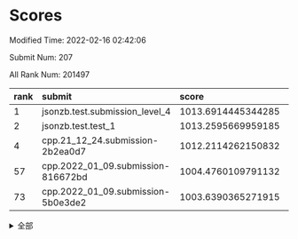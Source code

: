 # Scores

Modified Time: 2022-02-16 02:42:06

Submit Num: 207

All Rank Num: 201497

| rank |               submit               |       score        |       sigma        | pk_num |
| :--- | :--------------------------------- | :----------------- | :----------------- | :----- |
| 1    | jsonzb.test.submission_level_4     | 1013.6914445344285 | 0.8274170581037068 | 3896   |
| 2    | jsonzb.test.test_1                 | 1013.2595669959185 | 0.8258121477296405 | 3886   |
| 4    | cpp.21_12_24.submission-2b2ea0d7   | 1012.2114262150832 | 0.7836061979183055 | 3895   |
| 57   | cpp.2022_01_09.submission-816672bd | 1004.4760109791132 | 0.7121478141265243 | 3897   |
| 73   | cpp.2022_01_09.submission-5b0e3de2 | 1003.6390365271915 | 0.7159957003534304 | 3898   |


<details>
<summary>全部</summary>

| rank |                 submit                 |       score        |       sigma        | pk_num |
| :--- | :------------------------------------- | :----------------- | :----------------- | :----- |
| 1    | jsonzb.test.submission_level_4         | 1013.6914445344285 | 0.8274170581037068 | 3896   |
| 2    | jsonzb.test.test_1                     | 1013.2595669959185 | 0.8258121477296405 | 3886   |
| 3    | gobigger.level_3.submission_level_3_5  | 1012.3303195629105 | 0.7938444773914983 | 3893   |
| 4    | cpp.21_12_24.submission-2b2ea0d7       | 1012.2114262150832 | 0.7836061979183055 | 3895   |
| 5    | gobigger.level_3.submission_level_3_1  | 1011.5309164753437 | 0.7715357660787211 | 3891   |
| 6    | gobigger.level_3.submission_level_3_30 | 1011.4449798239194 | 0.7873605085290227 | 3891   |
| 7    | gobigger.level_3.submission_level_3_10 | 1011.3546990911891 | 0.7833138248954552 | 3896   |
| 8    | gobigger.level_3.submission_level_3_23 | 1011.2729854455785 | 0.772629217461616  | 3895   |
| 9    | gobigger.level_3.submission_level_3_45 | 1011.1285913643165 | 0.7782860460500383 | 3894   |
| 10   | gobigger.level_3.submission_level_3_24 | 1010.9472302581602 | 0.755939386658515  | 3892   |
| 11   | gobigger.level_3.submission_level_3_26 | 1010.8601933569544 | 0.7703382774152401 | 3891   |
| 12   | gobigger.level_3.submission_level_3_20 | 1010.841569942294  | 0.7878363730631899 | 3896   |
| 13   | gobigger.level_3.submission_level_3_41 | 1010.7502674198736 | 0.7581155463343551 | 3889   |
| 14   | gobigger.level_3.submission_level_3_16 | 1010.748484183159  | 0.7571132488209927 | 3893   |
| 15   | gobigger.level_3.submission_level_3_35 | 1010.7282017185015 | 0.7584611928076822 | 3894   |
| 16   | gobigger.level_3.submission_level_3_2  | 1010.7096541938888 | 0.7724598288695791 | 3898   |
| 17   | gobigger.level_3.submission_level_3_17 | 1010.6428110811191 | 0.7658985609000716 | 3894   |
| 18   | gobigger.level_3.submission_level_3_7  | 1010.6183994016371 | 0.7482756302758266 | 3894   |
| 19   | gobigger.level_3.submission_level_3_39 | 1010.616454492552  | 0.7458300622439011 | 3893   |
| 20   | gobigger.level_3.submission_level_3_9  | 1010.587203885579  | 0.7900655789827684 | 3892   |
| 21   | gobigger.level_3.submission_level_3_48 | 1010.5244575480842 | 0.7700869655724166 | 3892   |
| 22   | gobigger.level_3.submission_level_3_38 | 1010.2161031556337 | 0.768746403822753  | 3894   |
| 23   | gobigger.level_3.submission_level_3_42 | 1010.2139830554834 | 0.7389712046337444 | 3896   |
| 24   | gobigger.level_3.submission_level_3_31 | 1010.1792256222996 | 0.7515888303087017 | 3895   |
| 25   | gobigger.level_3.submission_level_3_3  | 1010.1272121391135 | 0.7609911776450882 | 3891   |
| 26   | gobigger.level_3.submission_level_3_4  | 1010.1082275173713 | 0.7626855746756264 | 3893   |
| 27   | gobigger.level_3.submission_level_3_21 | 1010.088964173097  | 0.78086835067551   | 3896   |
| 28   | gobigger.level_3.submission_level_3_14 | 1010.0700999657728 | 0.7526709324792737 | 3898   |
| 29   | gobigger.level_3.submission_level_3_18 | 1010.0360836912013 | 0.7444527182860001 | 3896   |
| 30   | gobigger.level_3.submission_level_3_29 | 1009.9946872833842 | 0.762921302507066  | 3891   |
| 31   | gobigger.level_3.submission_level_3_6  | 1009.9945979107977 | 0.7457748801434945 | 3897   |
| 32   | gobigger.level_3.submission_level_3_0  | 1009.9527225302834 | 0.8009807762726204 | 3889   |
| 33   | gobigger.level_3.submission_level_3_37 | 1009.8829308131116 | 0.7310820154369242 | 3896   |
| 34   | gobigger.level_3.submission_level_3_36 | 1009.8278824575983 | 0.7504118566081918 | 3896   |
| 35   | gobigger.level_3.submission_level_3_13 | 1009.8042370621611 | 0.7655866207072058 | 3899   |
| 36   | gobigger.level_3.submission_level_3_8  | 1009.7635288415642 | 0.7729352734230969 | 3897   |
| 37   | gobigger.level_3.submission_level_3_49 | 1009.5484849186421 | 0.7444290739431342 | 3893   |
| 38   | gobigger.level_3.submission_level_3_32 | 1009.5434715493099 | 0.772470314267095  | 3893   |
| 39   | gobigger.level_3.submission_level_3_44 | 1009.4928555278738 | 0.7557994251837428 | 3893   |
| 40   | gobigger.level_3.submission_level_3_28 | 1009.4478925730552 | 0.765122247744192  | 3894   |
| 41   | gobigger.level_3.submission_level_3_34 | 1009.3324058208917 | 0.7687837883203529 | 3894   |
| 42   | gobigger.level_3.submission_level_3_19 | 1009.2174984951795 | 0.7516022029067495 | 3898   |
| 43   | gobigger.level_3.submission_level_3_40 | 1009.0387362044668 | 0.7520510427058084 | 3893   |
| 44   | gobigger.level_3.submission_level_3_47 | 1008.9726138236655 | 0.7349433663187898 | 3896   |
| 45   | gobigger.level_3.submission_level_3_15 | 1008.9516110850988 | 0.7342903970694836 | 3896   |
| 46   | gobigger.level_3.submission_level_3_43 | 1008.846621497439  | 0.7231837623633139 | 3894   |
| 47   | gobigger.level_3.submission_level_3_22 | 1008.8300158436368 | 0.7480889411091188 | 3891   |
| 48   | gobigger.level_3.submission_level_3_46 | 1008.8002376674684 | 0.7481621904524921 | 3899   |
| 49   | gobigger.level_3.submission_level_3_11 | 1008.7378726360595 | 0.7501374785545396 | 3891   |
| 50   | gobigger.level_3.submission_level_3_25 | 1008.5964126387412 | 0.7491229892765361 | 3893   |
| 51   | gobigger.level_3.submission_level_3_27 | 1008.5507508295061 | 0.7573312023181858 | 3894   |
| 52   | gobigger.level_3.submission_level_3_12 | 1008.5287271128848 | 0.7561048793801051 | 3893   |
| 53   | gobigger.level_3.submission_level_3_33 | 1007.5690742848449 | 0.7213180502709707 | 3892   |
| 54   | gobigger.level_1.submission_level_1_26 | 1004.6289843240882 | 0.7142781778194631 | 3896   |
| 55   | gobigger.level_1.submission_level_1_1  | 1004.6276360239353 | 0.7152445722742726 | 3891   |
| 56   | gobigger.level_1.submission_level_1_35 | 1004.4765422442217 | 0.7173757563420518 | 3888   |
| 57   | cpp.2022_01_09.submission-816672bd     | 1004.4760109791132 | 0.7121478141265243 | 3897   |
| 58   | gobigger.level_1.submission_level_1_40 | 1004.469877264615  | 0.7188146689039066 | 3895   |
| 59   | gobigger.level_1.submission_level_1_24 | 1004.3891163699386 | 0.7248009016260696 | 3893   |
| 60   | gobigger.level_1.submission_level_1_49 | 1004.269914552044  | 0.7113972667296722 | 3892   |
| 61   | gobigger.level_1.submission_level_1_13 | 1004.1445339976326 | 0.7308150985109478 | 3892   |
| 62   | gobigger.level_1.submission_level_1_4  | 1004.1015428653594 | 0.7209279605168524 | 3899   |
| 63   | gobigger.level_1.submission_level_1_36 | 1003.9488484827212 | 0.7207812293336108 | 3886   |
| 64   | gobigger.level_1.submission_level_1_12 | 1003.9195111343473 | 0.7270228208297469 | 3892   |
| 65   | gobigger.level_1.submission_level_1_37 | 1003.8893598966368 | 0.7227340139535062 | 3888   |
| 66   | gobigger.level_1.submission_level_1_44 | 1003.8770922909176 | 0.7268087917714681 | 3895   |
| 67   | gobigger.level_1.submission_level_1_22 | 1003.8434904156308 | 0.7198749987154833 | 3896   |
| 68   | gobigger.level_1.submission_level_1_30 | 1003.8416878934071 | 0.7156298126923725 | 3893   |
| 69   | gobigger.level_1.submission_level_1_20 | 1003.8331825073188 | 0.7106102586787973 | 3891   |
| 70   | gobigger.level_1.submission_level_1_43 | 1003.6957362527364 | 0.7257156954092686 | 3893   |
| 71   | gobigger.level_1.submission_level_1_34 | 1003.6845605026075 | 0.7164671533255331 | 3887   |
| 72   | gobigger.level_1.submission_level_1_33 | 1003.668517696769  | 0.721068515451969  | 3895   |
| 73   | cpp.2022_01_09.submission-5b0e3de2     | 1003.6390365271915 | 0.7159957003534304 | 3898   |
| 74   | gobigger.level_1.submission_level_1_47 | 1003.5175609353164 | 0.7246519546720261 | 3897   |
| 75   | gobigger.level_1.submission_level_1_2  | 1003.4843388600856 | 0.7251199123686987 | 3896   |
| 76   | gobigger.level_1.submission_level_1_45 | 1003.4079180917358 | 0.7078955788834524 | 3894   |
| 77   | gobigger.level_1.submission_level_1_0  | 1003.4053697483821 | 0.7109919713820967 | 3891   |
| 78   | gobigger.level_1.submission_level_1_10 | 1003.3960264893852 | 0.7237503417504878 | 3895   |
| 79   | gobigger.level_1.submission_level_1_46 | 1003.3821776835199 | 0.7135337780440218 | 3895   |
| 80   | gobigger.level_1.submission_level_1_41 | 1003.3173102743109 | 0.7217904902038548 | 3890   |
| 81   | gobigger.level_1.submission_level_1_21 | 1003.2457409968283 | 0.718400090700308  | 3887   |
| 82   | gobigger.level_1.submission_level_1_6  | 1003.2286020915914 | 0.7135252608329042 | 3896   |
| 83   | gobigger.level_1.submission_level_1_17 | 1003.2018241059397 | 0.7042217499754994 | 3896   |
| 84   | gobigger.level_1.submission_level_1_48 | 1003.1707530521077 | 0.728894030690811  | 3888   |
| 85   | gobigger.level_1.submission_level_1_9  | 1003.1393669391434 | 0.7149101191409314 | 3891   |
| 86   | gobigger.level_1.submission_level_1_27 | 1003.1238549045577 | 0.724207243615844  | 3894   |
| 87   | gobigger.level_1.submission_level_1_15 | 1003.0572692129455 | 0.7125494939886372 | 3891   |
| 88   | gobigger.level_1.submission_level_1_11 | 1002.9749997376005 | 0.7181381181853508 | 3893   |
| 89   | gobigger.level_1.submission_level_1_18 | 1002.9428428999718 | 0.7201471705221486 | 3892   |
| 90   | gobigger.level_1.submission_level_1_23 | 1002.9101927365101 | 0.7129210563397785 | 3896   |
| 91   | gobigger.level_1.submission_level_1_16 | 1002.9086210407766 | 0.7342715334221771 | 3895   |
| 92   | gobigger.level_1.submission_level_1_31 | 1002.8940691287552 | 0.7108508528680917 | 3898   |
| 93   | gobigger.level_1.submission_level_1_5  | 1002.8852519375864 | 0.721874311943845  | 3894   |
| 94   | gobigger.level_1.submission_level_1_19 | 1002.8147683514723 | 0.7164082564389489 | 3889   |
| 95   | gobigger.level_1.submission_level_1_3  | 1002.52395681985   | 0.7048501333328054 | 3899   |
| 96   | gobigger.level_1.submission_level_1_28 | 1002.5163692043831 | 0.71246356884505   | 3898   |
| 97   | gobigger.level_1.submission_level_1_8  | 1002.5066922288731 | 0.7146700016115913 | 3894   |
| 98   | gobigger.level_1.submission_level_1_32 | 1002.4600776643935 | 0.7198522144857193 | 3895   |
| 99   | gobigger.level_1.submission_level_1_14 | 1002.4375227779591 | 0.704852800196909  | 3895   |
| 100  | gobigger.level_1.submission_level_1_7  | 1002.4141875045051 | 0.7077128363852516 | 3895   |
| 101  | gobigger.level_1.submission_level_1_38 | 1002.2947293171784 | 0.7079243596648751 | 3891   |
| 102  | gobigger.level_1.submission_level_1_29 | 1002.1373746239872 | 0.7308394604494011 | 3893   |
| 103  | gobigger.level_1.submission_level_1_39 | 1002.1269328880763 | 0.719767633540604  | 3897   |
| 104  | gobigger.level_1.submission_level_1_25 | 1002.0533994500603 | 0.7028660174399038 | 3895   |
| 105  | gobigger.level_1.submission_level_1_42 | 1001.7579904596445 | 0.7201306419383164 | 3896   |
| 106  | gobigger.random.submission_random_25   | 997.4320241486516  | 0.7014585418847106 | 3895   |
| 107  | gobigger.random.submission_random_17   | 997.0794107734815  | 0.7068140889393519 | 3895   |
| 108  | gobigger.random.submission_random_33   | 996.865963004748   | 0.7157521347552624 | 3892   |
| 109  | gobigger.random.submission_random_47   | 996.845822073892   | 0.7129464889506684 | 3889   |
| 110  | gobigger.random.submission_random_37   | 996.7548541551107  | 0.7168233948762801 | 3896   |
| 111  | gobigger.random.submission_random_21   | 996.7394861900524  | 0.7112419977231957 | 3891   |
| 112  | gobigger.random.submission_random_14   | 996.6978873682132  | 0.7065772956548757 | 3899   |
| 113  | gobigger.random.submission_random_29   | 996.6480493680831  | 0.7006393145671066 | 3894   |
| 114  | gobigger.random.submission_random_28   | 996.6252015670385  | 0.7149767108980477 | 3895   |
| 115  | gobigger.random.submission_random_39   | 996.5841440605172  | 0.7114789588742283 | 3893   |
| 116  | gobigger.random.submission_random_43   | 996.4304274078956  | 0.7173607002639156 | 3893   |
| 117  | gobigger.random.submission_random_44   | 996.4212735645418  | 0.706181201758753  | 3895   |
| 118  | gobigger.random.submission_random_0    | 996.3963517807803  | 0.7171224953849886 | 3889   |
| 119  | gobigger.random.submission_random_2    | 996.3883217449447  | 0.7182195575900205 | 3893   |
| 120  | gobigger.random.submission_random_8    | 996.3577529338651  | 0.7083583540909781 | 3891   |
| 121  | gobigger.random.submission_random_7    | 996.3556406262674  | 0.7201005623750049 | 3895   |
| 122  | gobigger.random.submission_random_41   | 996.3450686415699  | 0.7160773021964579 | 3896   |
| 123  | gobigger.random.submission_random_42   | 996.2901228283527  | 0.70429024695208   | 3890   |
| 124  | gobigger.random.submission_random_12   | 996.1501979822611  | 0.7198558253878587 | 3892   |
| 125  | gobigger.random.submission_random_3    | 996.1284703832704  | 0.7263459098093269 | 3899   |
| 126  | gobigger.random.submission_random_11   | 996.1121337846743  | 0.7127233035055024 | 3894   |
| 127  | gobigger.random.submission_random_48   | 996.068463245742   | 0.7107382758501526 | 3897   |
| 128  | gobigger.random.submission_random_38   | 996.0138554817155  | 0.7001618756083942 | 3896   |
| 129  | gobigger.random.submission_random_23   | 996.0010083826365  | 0.7088121907363546 | 3891   |
| 130  | gobigger.random.submission_random_16   | 995.9598751852083  | 0.6998979527768625 | 3895   |
| 131  | gobigger.random.submission_random_30   | 995.8879809161615  | 0.7158052123914901 | 3895   |
| 132  | gobigger.random.submission_random_32   | 995.8847118819709  | 0.7049819711734914 | 3895   |
| 133  | gobigger.random.submission_random_40   | 995.8813000370385  | 0.7052925864063377 | 3892   |
| 134  | gobigger.random.submission_random_34   | 995.8621519195335  | 0.7348909488134099 | 3899   |
| 135  | gobigger.random.submission_random_36   | 995.74247465986    | 0.7205708555139767 | 3886   |
| 136  | gobigger.random.submission_random_4    | 995.7061365342474  | 0.717464049658492  | 3894   |
| 137  | gobigger.random.submission_random_26   | 995.706128531604   | 0.7386129256873782 | 3897   |
| 138  | gobigger.random.submission_random_10   | 995.6991601567673  | 0.6957632697948444 | 3895   |
| 139  | gobigger.random.submission_random_9    | 995.6691358953241  | 0.7007374026751242 | 3895   |
| 140  | gobigger.random.submission_random_6    | 995.6123539788686  | 0.7058839577021842 | 3895   |
| 141  | gobigger.random.submission_random_5    | 995.6085473255167  | 0.7145870181362829 | 3889   |
| 142  | gobigger.random.submission_random_1    | 995.5905655371029  | 0.731991493004646  | 3889   |
| 143  | gobigger.random.submission_random_24   | 995.5880049259306  | 0.7042470538922354 | 3898   |
| 144  | gobigger.random.submission_random_46   | 995.5362135355847  | 0.731785659827709  | 3894   |
| 145  | gobigger.random.submission_random_18   | 995.349166010039   | 0.7217351402681732 | 3895   |
| 146  | gobigger.random.submission_random_13   | 995.3333463746957  | 0.7125500316086552 | 3897   |
| 147  | gobigger.random.submission_random_15   | 995.318761441904   | 0.7164403768100165 | 3894   |
| 148  | gobigger.random.submission_random_19   | 995.310553176028   | 0.7038220077293935 | 3898   |
| 149  | gobigger.random.submission_random_45   | 995.2334700289063  | 0.7167376891822022 | 3891   |
| 150  | gobigger.random.submission_random_27   | 995.1836567416536  | 0.700096164112295  | 3897   |
| 151  | gobigger.random.submission_random_31   | 995.1695311147014  | 0.6989693298322531 | 3890   |
| 152  | gobigger.random.submission_random_20   | 995.1011490735884  | 0.7031753780875722 | 3892   |
| 153  | gobigger.random.submission_random_49   | 995.0465576085151  | 0.7151132940120551 | 3889   |
| 154  | gobigger.random.submission_random_35   | 994.5819301061657  | 0.7178208376170314 | 3888   |
| 155  | gobigger.random.submission_random_22   | 994.3862423089477  | 0.729942421323099  | 3897   |
| 156  | gobigger.level_2.submission_level_2_39 | 994.2446328386086  | 0.7216246887563829 | 3892   |
| 157  | gobigger.level_2.submission_level_2_26 | 993.9383482089225  | 0.7361223941848251 | 3895   |
| 158  | gobigger.level_2.submission_level_2_27 | 993.8309617377193  | 0.725994904892174  | 3892   |
| 159  | gobigger.level_2.submission_level_2_23 | 993.5493194027132  | 0.7255701277560554 | 3895   |
| 160  | gobigger.level_2.submission_level_2_9  | 993.4645614400121  | 0.7217083226968869 | 3895   |
| 161  | gobigger.level_2.submission_level_2_4  | 993.2611169858518  | 0.7282752815963873 | 3892   |
| 162  | gobigger.level_2.submission_level_2_31 | 993.1741834797501  | 0.7220537372775422 | 3893   |
| 163  | gobigger.level_2.submission_level_2_29 | 993.1703998164384  | 0.7461311812467918 | 3895   |
| 164  | gobigger.level_2.submission_level_2_2  | 993.164526598884   | 0.7363325275825039 | 3890   |
| 165  | gobigger.level_2.submission_level_2_30 | 992.9881871735324  | 0.7346578107380279 | 3893   |
| 166  | gobigger.level_2.submission_level_2_37 | 992.9720982288849  | 0.737285588123541  | 3896   |
| 167  | gobigger.level_2.submission_level_2_16 | 992.9519788568372  | 0.7262768346795736 | 3897   |
| 168  | gobigger.level_2.submission_level_2_1  | 992.9505814085207  | 0.728298565975523  | 3893   |
| 169  | gobigger.level_2.submission_level_2_21 | 992.8999976659697  | 0.7455301166140956 | 3894   |
| 170  | gobigger.level_2.submission_level_2_36 | 992.6991959525064  | 0.7483340677794983 | 3898   |
| 171  | gobigger.level_2.submission_level_2_45 | 992.6711690091616  | 0.725244645498643  | 3890   |
| 172  | gobigger.level_2.submission_level_2_22 | 992.5838959255833  | 0.7453622930419974 | 3893   |
| 173  | gobigger.level_2.submission_level_2_6  | 992.5278753251163  | 0.7490052779559062 | 3894   |
| 174  | gobigger.level_2.submission_level_2_34 | 992.4162594229614  | 0.7346264111625342 | 3896   |
| 175  | gobigger.level_2.submission_level_2_10 | 992.3007211608855  | 0.756863101256487  | 3891   |
| 176  | gobigger.level_2.submission_level_2_33 | 992.2682584974549  | 0.7380923297837102 | 3895   |
| 177  | gobigger.level_2.submission_level_2_5  | 992.2249806122961  | 0.7413233660888765 | 3895   |
| 178  | gobigger.level_2.submission_level_2_8  | 992.1444738613646  | 0.7317318758542619 | 3895   |
| 179  | gobigger.level_2.submission_level_2_49 | 992.0674945097023  | 0.7356127980523798 | 3893   |
| 180  | gobigger.level_2.submission_level_2_24 | 992.0279088377954  | 0.7480282891226324 | 3887   |
| 181  | gobigger.level_2.submission_level_2_40 | 992.0269471286782  | 0.729581021811865  | 3892   |
| 182  | gobigger.level_2.submission_level_2_15 | 991.997897132891   | 0.7360897336168151 | 3891   |
| 183  | gobigger.level_2.submission_level_2_18 | 991.9972319132031  | 0.7268430166265561 | 3889   |
| 184  | gobigger.level_2.submission_level_2_19 | 991.9088298476145  | 0.7384824405678425 | 3899   |
| 185  | gobigger.level_2.submission_level_2_44 | 991.7699128290724  | 0.7605105643311454 | 3897   |
| 186  | gobigger.level_2.submission_level_2_46 | 991.5221815491957  | 0.7767057219306761 | 3898   |
| 187  | gobigger.level_2.submission_level_2_7  | 991.415124386597   | 0.7523481791023667 | 3892   |
| 188  | gobigger.level_2.submission_level_2_32 | 991.38688173421    | 0.7693188446195394 | 3893   |
| 189  | gobigger.level_2.submission_level_2_43 | 991.3825389414212  | 0.7610583211815346 | 3894   |
| 190  | gobigger.level_2.submission_level_2_11 | 991.2747605808257  | 0.7644064258557904 | 3893   |
| 191  | gobigger.level_2.submission_level_2_41 | 991.2352258704079  | 0.776336212555496  | 3896   |
| 192  | gobigger.level_2.submission_level_2_48 | 991.2351447028634  | 0.7611626633999456 | 3895   |
| 193  | gobigger.level_2.submission_level_2_38 | 991.1043348442554  | 0.7450784921191388 | 3897   |
| 194  | gobigger.level_2.submission_level_2_35 | 991.0659108067745  | 0.7609187821927668 | 3899   |
| 195  | gobigger.level_2.submission_level_2_28 | 991.0234669494927  | 0.7490266267719676 | 3892   |
| 196  | gobigger.level_2.submission_level_2_47 | 990.9487778686791  | 0.7545597903924433 | 3890   |
| 197  | gobigger.level_2.submission_level_2_17 | 990.9306161674529  | 0.7627791046409863 | 3896   |
| 198  | gobigger.level_2.submission_level_2_25 | 990.8224692037672  | 0.7476564835101328 | 3892   |
| 199  | gobigger.level_2.submission_level_2_20 | 990.8039050211388  | 0.7449970951291963 | 3891   |
| 200  | gobigger.level_2.submission_level_2_12 | 990.6960967208412  | 0.7396064314098576 | 3895   |
| 201  | gobigger.level_2.submission_level_2_0  | 990.4867390701162  | 0.7704720499954864 | 3890   |
| 202  | gobigger.level_2.submission_level_2_42 | 990.3286930456704  | 0.7844122921668023 | 3892   |
| 203  | gobigger.level_2.submission_level_2_13 | 990.258030827729   | 0.7589447806030251 | 3893   |
| 204  | gobigger.level_2.submission_level_2_3  | 990.2004785161239  | 0.7603749846977391 | 3898   |
| 205  | gobigger.level_2.submission_level_2_14 | 990.1349645565208  | 0.7459452161808314 | 3895   |
| 206  | gobigger.none.submission_none_1        | 979.0422455242789  | 1.2657270538827146 | 3889   |
| 207  | gobigger.none.submission_none_0        | 976.2160893779251  | 1.463385823525625  | 3889   |

</details>